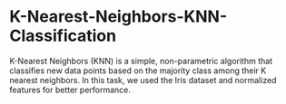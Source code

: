 # K-Nearest-Neighbors-KNN-Classification
K-Nearest Neighbors (KNN) is a simple, non-parametric algorithm that classifies new data points based on the majority class among their K nearest neighbors. In this task, we used the Iris dataset and normalized features for better performance.
